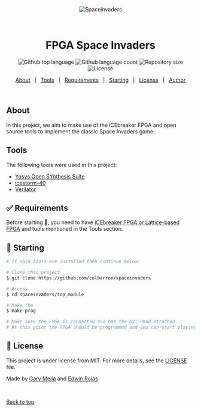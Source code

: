 <div align="center" id="top"> 
  <img src="./.github/app.gif" alt="Spaceinvaders" />

  &#xa0;

  <!-- <a href="https://spaceinvaders.netlify.app">Demo</a> -->
</div>

<h1 align="center">FPGA Space Invaders</h1>

<p align="center">
  <img alt="Github top language" src="https://img.shields.io/github/languages/top/colbarron/spaceinvaders?color=56BEB8">

  <img alt="Github language count" src="https://img.shields.io/github/languages/count/colbarron/spaceinvaders?color=56BEB8">

  <img alt="Repository size" src="https://img.shields.io/github/repo-size/colbarron/spaceinvaders?color=56BEB8">

  <img alt="License" src="https://img.shields.io/github/license/colbarron/spaceinvaders?color=56BEB8">

  <!-- <img alt="Github issues" src="https://img.shields.io/github/issues/colbarron/spaceinvaders?color=56BEB8" /> -->

  <!-- <img alt="Github forks" src="https://img.shields.io/github/forks/colbarron/spaceinvaders?color=56BEB8" /> -->

  <!-- <img alt="Github stars" src="https://img.shields.io/github/stars/colbarron/spaceinvaders?color=56BEB8" /> -->
</p>

<!-- Status -->

<!-- <h4 align="center"> 
	🚧  Spaceinvaders 🚀 Under construction...  🚧
</h4> 

<hr> -->

<p align="center">
  <a href="#dart-about">About</a> &#xa0; | &#xa0;
  <a href="#rocket-technologies">Tools</a> &#xa0; | &#xa0;
  <a href="#white_check_mark-requirements">Requirements</a> &#xa0; | &#xa0;
  <a href="#checkered_flag-starting">Starting</a> &#xa0; | &#xa0;
  <a href="#memo-license">License</a> &#xa0; | &#xa0;
  <a href="https://github.com/colbarron" target="_blank">Author</a>
</p>

<br>

## About ##

In this project, we aim to make use of the iCEbreaker FPGA and open    \
source tools to implement the classic Space Invaders game.

## Tools ##

The following tools were used in this project:

- [Yosys Open SYnthesis Suite](https://yosyshq.net/yosys/)
- [icestorm-40](https://clifford.at/icestorm)
- [Verilator](https://www.veripool.org/verilator/)

## :white_check_mark: Requirements ##

Before starting :checkered_flag:, you need to have [iCEbreaker FPGA or Lattice-based FPGA](https://1bitsquared.com/products/icebreaker) and tools mentioned in the Tools section.

## :checkered_flag: Starting ##

```bash
# If said tools are installed then continue below:

# Clone this project
$ git clone https://github.com/colbarron/spaceinvaders

# Access
$ cd spaceinvaders/top_module

# Make the 
$ make prog

# Make sure the FPGA is connected and has the DVI Pmod attached.
# At this point the FPGA should be programmed and you can start playing the game.
```

## :memo: License ##

This project is under license from MIT. For more details, see the [LICENSE](LICENSE) file.


Made by <a href="https://github.com/colbarron" target="_blank">Gary Mejia</a>
and <a href="https://github.com/edro360" target="_blank">Edwin Rojas</a>

&#xa0;

<a href="#top">Back to top</a>
